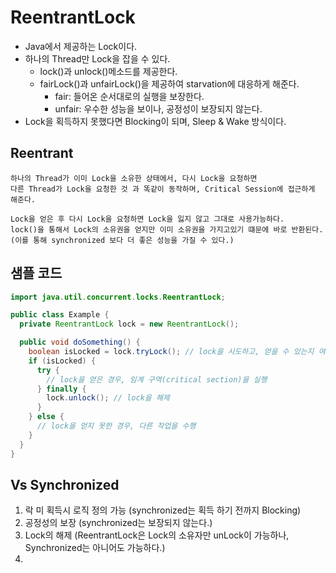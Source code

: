 # ReentrantLock
- Java에서 제공하는 Lock이다.
- 하나의 Thread만 Lock을 잡을 수 있다.
  - lock()과 unlock()메소드를 제공한다.
  - fairLock()과 unfairLock()을 제공하여 starvation에 대응하게 해준다.
    - fair: 들어온 순서대로의 실행을 보장한다.
    - unfair: 우수한 성능을 보이나, 공정성이 보장되지 않는다.
- Lock을 획득하지 못했다면 Blocking이 되며, Sleep & Wake 방식이다.

## Reentrant
```text
하나의 Thread가 이미 Lock을 소유한 상태에서, 다시 Lock을 요청하면
다른 Thread가 Lock을 요청한 것 과 똑같이 동작하며, Critical Session에 접근하게 해준다.

Lock을 얻은 후 다시 Lock을 요청하면 Lock을 잃지 않고 그대로 사용가능하다.
lock()을 통해서 Lock의 소유권을 얻지만 이미 소유권을 가지고있기 떄문에 바로 반환된다.
(이를 통해 synchronized 보다 더 좋은 성능을 가질 수 있다.)
```

## 샘플 코드
```java
import java.util.concurrent.locks.ReentrantLock;

public class Example {
  private ReentrantLock lock = new ReentrantLock();

  public void doSomething() {
    boolean isLocked = lock.tryLock(); // lock을 시도하고, 얻을 수 있는지 여부를 반환
    if (isLocked) {
      try {
        // lock을 얻은 경우, 임계 구역(critical section)을 실행
      } finally {
        lock.unlock(); // lock을 해제
      }
    } else {
      // lock을 얻지 못한 경우, 다른 작업을 수행
    }
  }
}
```


## Vs Synchronized
1. 락 미 획득시 로직 정의 가능 (synchronized는 획득 하기 전까지 Blocking) 
2. 공정성의 보장 (synchronized는 보장되지 않는다.)
3. Lock의 해제 (ReentrantLock은 Lock의 소유자만 unLock이 가능하나, Synchronized는 아니어도 가능하다.)
4.